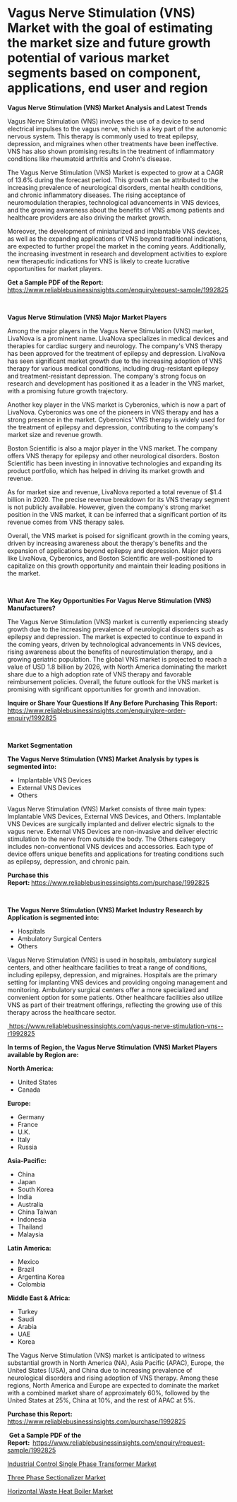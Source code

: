 <p><h1>Vagus Nerve Stimulation (VNS) Market with the goal of estimating the market size and future growth potential of various market segments based on component, applications, end user and region</h1></p><p><strong>Vagus Nerve Stimulation (VNS) Market Analysis and Latest Trends</strong></p>
<p><p>Vagus Nerve Stimulation (VNS) involves the use of a device to send electrical impulses to the vagus nerve, which is a key part of the autonomic nervous system. This therapy is commonly used to treat epilepsy, depression, and migraines when other treatments have been ineffective. VNS has also shown promising results in the treatment of inflammatory conditions like rheumatoid arthritis and Crohn's disease.</p><p>The Vagus Nerve Stimulation (VNS) Market is expected to grow at a CAGR of 13.6% during the forecast period. This growth can be attributed to the increasing prevalence of neurological disorders, mental health conditions, and chronic inflammatory diseases. The rising acceptance of neuromodulation therapies, technological advancements in VNS devices, and the growing awareness about the benefits of VNS among patients and healthcare providers are also driving the market growth.</p><p>Moreover, the development of miniaturized and implantable VNS devices, as well as the expanding applications of VNS beyond traditional indications, are expected to further propel the market in the coming years. Additionally, the increasing investment in research and development activities to explore new therapeutic indications for VNS is likely to create lucrative opportunities for market players.</p></p>
<p><strong>Get a Sample PDF of the Report:&nbsp;</strong> <a href="https://www.reliablebusinessinsights.com/enquiry/request-sample/1992825">https://www.reliablebusinessinsights.com/enquiry/request-sample/1992825</a></p>
<p>&nbsp;</p>
<p><strong>Vagus Nerve Stimulation (VNS) Major Market Players</strong></p>
<p><p>Among the major players in the Vagus Nerve Stimulation (VNS) market, LivaNova is a prominent name. LivaNova specializes in medical devices and therapies for cardiac surgery and neurology. The company's VNS therapy has been approved for the treatment of epilepsy and depression. LivaNova has seen significant market growth due to the increasing adoption of VNS therapy for various medical conditions, including drug-resistant epilepsy and treatment-resistant depression. The company's strong focus on research and development has positioned it as a leader in the VNS market, with a promising future growth trajectory.</p><p>Another key player in the VNS market is Cyberonics, which is now a part of LivaNova. Cyberonics was one of the pioneers in VNS therapy and has a strong presence in the market. Cyberonics' VNS therapy is widely used for the treatment of epilepsy and depression, contributing to the company's market size and revenue growth.</p><p>Boston Scientific is also a major player in the VNS market. The company offers VNS therapy for epilepsy and other neurological disorders. Boston Scientific has been investing in innovative technologies and expanding its product portfolio, which has helped in driving its market growth and revenue.</p><p>As for market size and revenue, LivaNova reported a total revenue of $1.4 billion in 2020. The precise revenue breakdown for its VNS therapy segment is not publicly available. However, given the company's strong market position in the VNS market, it can be inferred that a significant portion of its revenue comes from VNS therapy sales.</p><p>Overall, the VNS market is poised for significant growth in the coming years, driven by increasing awareness about the therapy's benefits and the expansion of applications beyond epilepsy and depression. Major players like LivaNova, Cyberonics, and Boston Scientific are well-positioned to capitalize on this growth opportunity and maintain their leading positions in the market.</p></p>
<p>&nbsp;</p>
<p><strong>What Are The Key Opportunities For Vagus Nerve Stimulation (VNS) Manufacturers?</strong></p>
<p><p>The Vagus Nerve Stimulation (VNS) market is currently experiencing steady growth due to the increasing prevalence of neurological disorders such as epilepsy and depression. The market is expected to continue to expand in the coming years, driven by technological advancements in VNS devices, rising awareness about the benefits of neurostimulation therapy, and a growing geriatric population. The global VNS market is projected to reach a value of USD 1.8 billion by 2026, with North America dominating the market share due to a high adoption rate of VNS therapy and favorable reimbursement policies. Overall, the future outlook for the VNS market is promising with significant opportunities for growth and innovation.</p></p>
<p><strong>Inquire or Share Your Questions If Any Before Purchasing This Report:</strong> <a href="https://www.reliablebusinessinsights.com/enquiry/pre-order-enquiry/1992825">https://www.reliablebusinessinsights.com/enquiry/pre-order-enquiry/1992825</a></p>
<p>&nbsp;</p>
<p><strong>Market Segmentation</strong></p>
<p><strong>The Vagus Nerve Stimulation (VNS) Market Analysis by types is segmented into:</strong></p>
<p><ul><li>Implantable VNS Devices</li><li>External VNS Devices</li><li>Others</li></ul></p>
<p><p>Vagus Nerve Stimulation (VNS) Market consists of three main types: Implantable VNS Devices, External VNS Devices, and Others. Implantable VNS Devices are surgically implanted and deliver electric signals to the vagus nerve. External VNS Devices are non-invasive and deliver electric stimulation to the nerve from outside the body. The Others category includes non-conventional VNS devices and accessories. Each type of device offers unique benefits and applications for treating conditions such as epilepsy, depression, and chronic pain.</p></p>
<p><strong>Purchase this Report:&nbsp;</strong><a href="https://www.reliablebusinessinsights.com/purchase/1992825">https://www.reliablebusinessinsights.com/purchase/1992825</a></p>
<p>&nbsp;</p>
<p><strong>The Vagus Nerve Stimulation (VNS) Market Industry Research by Application is segmented into:</strong></p>
<p><ul><li>Hospitals</li><li>Ambulatory Surgical Centers</li><li>Others</li></ul></p>
<p><p>Vagus Nerve Stimulation (VNS) is used in hospitals, ambulatory surgical centers, and other healthcare facilities to treat a range of conditions, including epilepsy, depression, and migraines. Hospitals are the primary setting for implanting VNS devices and providing ongoing management and monitoring. Ambulatory surgical centers offer a more specialized and convenient option for some patients. Other healthcare facilities also utilize VNS as part of their treatment offerings, reflecting the growing use of this therapy across the healthcare sector.</p></p>
<p><a href="https://www.reliablebusinessinsights.com/vagus-nerve-stimulation-vns--r1992825">&nbsp;https://www.reliablebusinessinsights.com/vagus-nerve-stimulation-vns--r1992825</a></p>
<p><strong>In terms of Region, the Vagus Nerve Stimulation (VNS) Market Players available by Region are:</strong></p>
<p>
    <p> <strong> North America: </strong>
        <ul>
            <li>United States</li>
            <li>Canada</li>
        </ul>
        </p> 
    <p> <strong> Europe: </strong>
        <ul>
            <li>Germany</li>
            <li>France</li>
            <li>U.K.</li>
            <li>Italy</li>
            <li>Russia</li>
        </ul>
        </p> 
    <p> <strong> Asia-Pacific: </strong>
        <ul>
            <li>China</li>
            <li>Japan</li>
            <li>South Korea</li>
            <li>India</li>
            <li>Australia</li>
            <li>China Taiwan</li>
            <li>Indonesia</li>
            <li>Thailand</li>
            <li>Malaysia</li>
        </ul>
        </p> 
    <p> <strong> Latin America: </strong>
        <ul>
            <li>Mexico</li>
            <li>Brazil</li>
            <li>Argentina Korea</li>
            <li>Colombia</li>
        </ul>
        </p> 
    <p> <strong> Middle East & Africa: </strong>
        <ul>
            <li>Turkey</li>
            <li>Saudi</li>
            <li>Arabia</li>
            <li>UAE</li>
            <li>Korea</li>
        </ul>
    </p>
    </p>
<p><p>The Vagus Nerve Stimulation (VNS) market is anticipated to witness substantial growth in North America (NA), Asia Pacific (APAC), Europe, the United States (USA), and China due to increasing prevalence of neurological disorders and rising adoption of VNS therapy. Among these regions, North America and Europe are expected to dominate the market with a combined market share of approximately 60%, followed by the United States at 25%, China at 10%, and the rest of APAC at 5%.</p></p>
<p><strong>Purchase this Report: </strong><a href="https://www.reliablebusinessinsights.com/purchase/1992825">https://www.reliablebusinessinsights.com/purchase/1992825</a></p>
<p>&nbsp;<strong>Get a Sample PDF of the Report:&nbsp;&nbsp;</strong><a href="https://www.reliablebusinessinsights.com/enquiry/request-sample/1992825">https://www.reliablebusinessinsights.com/enquiry/request-sample/1992825</a></p>
<p><strong></strong></p>
<p><p><a href="https://github.com/airdrophunter675/Market-Research-Report-List-1/blob/main/industrial-control-single-phase-transformer-market.md">Industrial Control Single Phase Transformer Market</a></p><p><a href="https://github.com/aafbctfl75/Market-Research-Report-List-1/blob/main/three-phase-sectionalizer-market.md">Three Phase Sectionalizer Market</a></p><p><a href="https://github.com/ayamsauke86/Market-Research-Report-List-1/blob/main/horizontal-waste-heat-boiler-market.md">Horizontal Waste Heat Boiler Market</a></p></p>
